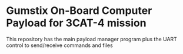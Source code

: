# Gumstix On-Board Computer Payload for 3CAT-4 mission

This repository has the main payload manager program plus the UART control to send/receive commands and files

